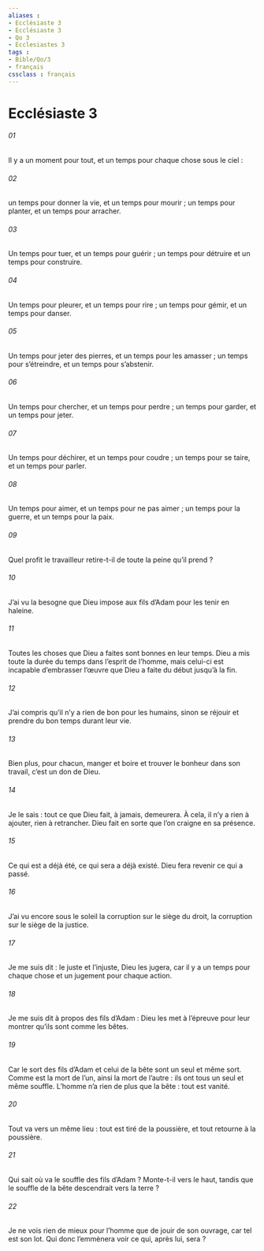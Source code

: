 ```yaml
---
aliases : 
- Ecclésiaste 3
- Ecclésiaste 3
- Qo 3
- Ecclesiastes 3
tags : 
- Bible/Qo/3
- français
cssclass : français
---
```


# Ecclésiaste 3

###### 01
Il y a un moment pour tout,
et un temps pour chaque chose sous le ciel :
###### 02
un temps pour donner la vie,
et un temps pour mourir ;
un temps pour planter,
et un temps pour arracher.
###### 03
Un temps pour tuer,
et un temps pour guérir ;
un temps pour détruire
et un temps pour construire.
###### 04
Un temps pour pleurer,
et un temps pour rire ;
un temps pour gémir,
et un temps pour danser.
###### 05
Un temps pour jeter des pierres,
et un temps pour les amasser ;
un temps pour s’étreindre,
et un temps pour s’abstenir.
###### 06
Un temps pour chercher,
et un temps pour perdre ;
un temps pour garder,
et un temps pour jeter.
###### 07
Un temps pour déchirer,
et un temps pour coudre ;
un temps pour se taire,
et un temps pour parler.
###### 08
Un temps pour aimer,
et un temps pour ne pas aimer ;
un temps pour la guerre,
et un temps pour la paix.
###### 09
Quel profit le travailleur retire-t-il
de toute la peine qu’il prend ?
###### 10
J’ai vu la besogne que Dieu impose aux fils d’Adam
pour les tenir en haleine.
###### 11
Toutes les choses que Dieu a faites
sont bonnes en leur temps.
Dieu a mis toute la durée du temps dans l’esprit de l’homme,
mais celui-ci est incapable
d’embrasser l’œuvre que Dieu a faite
du début jusqu’à la fin.
###### 12
J’ai compris qu’il n’y a rien de bon pour les humains,
sinon se réjouir et prendre du bon temps durant leur vie.
###### 13
Bien plus, pour chacun, manger et boire
et trouver le bonheur dans son travail,
c’est un don de Dieu.
###### 14
Je le sais : tout ce que Dieu fait,
à jamais, demeurera.
À cela, il n’y a rien à ajouter,
rien à retrancher.
Dieu fait en sorte
que l’on craigne en sa présence.
###### 15
Ce qui est a déjà été,
ce qui sera a déjà existé.
Dieu fera revenir
ce qui a passé.
###### 16
J’ai vu encore sous le soleil
la corruption sur le siège du droit,
la corruption sur le siège de la justice.
###### 17
Je me suis dit :
le juste et l’injuste,
Dieu les jugera,
car il y a un temps pour chaque chose
et un jugement pour chaque action.
###### 18
Je me suis dit
à propos des fils d’Adam :
Dieu les met à l’épreuve
pour leur montrer qu’ils sont comme les bêtes.
###### 19
Car le sort des fils d’Adam et celui de la bête
sont un seul et même sort.
Comme est la mort de l’un,
ainsi la mort de l’autre :
ils ont tous un seul et même souffle.
L’homme n’a rien de plus que la bête :
tout est vanité.
###### 20
Tout va vers un même lieu :
tout est tiré de la poussière,
et tout retourne à la poussière.
###### 21
Qui sait où va le souffle des fils d’Adam ?
Monte-t-il vers le haut,
tandis que le souffle de la bête
descendrait vers la terre ?
###### 22
Je ne vois rien de mieux pour l’homme
que de jouir de son ouvrage, car tel est son lot.
Qui donc l’emmènera voir
ce qui, après lui, sera ?
